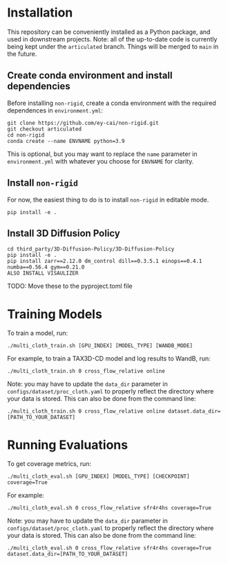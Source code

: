 # Installation #

This repository can be conveniently installed as a Python package, and used in downstream projects. Note: all of the up-to-date code is currently being kept under the ``articulated`` branch. Things will be merged to ``main`` in the future.

## Create conda environment and install dependencies ##

Before installing ``non-rigid``, create a conda environment with the required dependences in ``environment.yml``:

```
git clone https://github.com/ey-cai/non-rigid.git
git checkout articulated
cd non-rigid
conda create --name ENVNAME python=3.9
```
This is optional, but you may want to replace the ``name`` parameter in ``environment.yml`` with whatever you choose for ``ENVNAME`` for clarity.

## Install ``non-rigid`` ##

For now, the easiest thing to do is to install ``non-rigid`` in editable mode.

```
pip install -e .
```

## Install 3D Diffusion Policy ##

```
cd third_party/3D-Diffusion-Policy/3D-Diffusion-Policy
pip install -e .
pip install zarr==2.12.0 dm_control dill==0.3.5.1 einops==0.4.1 numba==0.56.4 gym==0.21.0
ALSO INSTALL VISAULIZER
```
TODO: Move these to the pyproject.toml file

# Training Models #
To train a model, run:
```
./multi_cloth_train.sh [GPU_INDEX] [MODEL_TYPE] [WANDB_MODE]
```
For example, to train a TAX3D-CD model and log results to WandB, run:
```
./multi_cloth_train.sh 0 cross_flow_relative online
```
Note: you may have to update the ``data_dir`` parameter in ``configs/dataset/proc_cloth.yaml`` to properly reflect the directory where your data is stored. This can also be done from the command line:
```
./multi_cloth_train.sh 0 cross_flow_relative online dataset.data_dir=[PATH_TO_YOUR_DATASET]
```

# Running Evaluations #
To get coverage metrics, run:
```
./multi_cloth_eval.sh [GPU_INDEX] [MODEL_TYPE] [CHECKPOINT] coverage=True
```
For example:
```
./multi_cloth_eval.sh 0 cross_flow_relative sfr4r4hs coverage=True
```
Note: you may have to update the ``data_dir`` parameter in ``configs/dataset/proc_cloth.yaml`` to properly reflect the directory where your data is stored. This can also be done from the command line:
```
./multi_cloth_eval.sh 0 cross_flow_relative sfr4r4hs coverage=True dataset.data_dir=[PATH_TO_YOUR_DATASET]
```